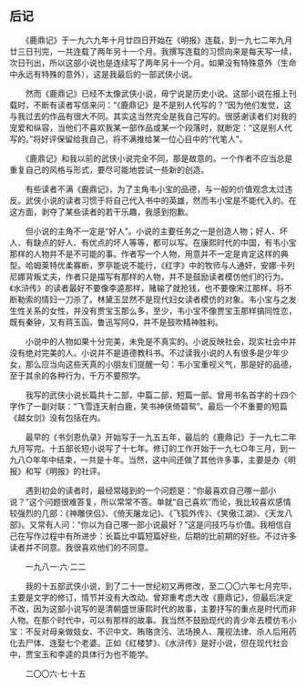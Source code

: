 ## 后记

　　《鹿鼎记》于一九六九年十月廿四日开始在《明报》连载，到一九七二年九月廿三日刊完，一共连载了两年另十一个月。我撰写连载的习惯向来是每天写一续，次日刊出，所以这部小说也是连续写了两年另十一个月。如果没有特殊意外（生命中永远有特殊的意外），这是我最后的一部武侠小说。

　　然而《鹿鼎记》已经不太像武侠小说，毋宁说是历史小说。这部小说在报上刊载时，不断有读者写信来问：“《鹿鼎记》是不是别人代写的？”因为他们发觉，这与我过去的作品有很大不同。其实这当然完全是我自己写的。很感谢读者们对我的宠爱和纵容，当他们不喜欢我某一部作品或某一个段落时，就断定：“这是别人代写的。”将好评保留给我自己，将不满推给某一位心目中的“代笔人”。

　　《鹿鼎记》和我以前的武侠小说完全不同，那是故意的。一个作者不应当总是重复自己的风格与形式，要尽可能地尝试一些新的创造。

　　有些读者不满《鹿鼎记》，为了主角韦小宝的品德，与一般的价值观念太过违反。武侠小说的读者习惯于将自己代入书中的英雄，然而韦小宝是不能代入的。在这方面，剥夺了某些读者的若干乐趣，我感到抱歉。

　　但小说的主角不一定是“好人”。小说的主要任务之一是创造人物；好人、坏人、有缺点的好人、有优点的坏人等等，都可以写。在康熙时代的中国，有韦小宝那样的人物并不是不可能的事。作者写一个人物，用意并不一定是肯定这样的典型。哈姆莱特优柔寡断，罗亭能说不能行，《红字》中的牧师与人通奸，安娜·卡列尼娜背叛丈夫，作者只是描写有那样的人物，并不是鼓励读者模仿他们的行为。《水浒传》的读者最好不要像李逵那样，赌输了就抢钱，也不要像宋江那样，将不断勒索的情妇一刀杀了。林黛玉显然不是现代妇女读者模仿的对象。韦小宝与之发生性关系的女性，并没有贾宝玉那么多，至少，韦小宝不像贾宝玉那样搞同性恋，既有秦钟，又有蒋玉函。鲁迅写阿Q，并不是鼓吹精神胜利。

　　小说中的人物如果十分完美，未免是不真实的。小说反映社会，现实社会中并没有绝对完美的人。小说并不是道德教科书。不过读我小说的人有很多是少年少女，那么应当向这些天真的小朋友们提醒一句：韦小宝重视义气，那是好的品德，至于其余的各种行为，千万不要照学。

　　我写的武侠小说长篇共十二部，中篇二部，短篇一部。曾用书名首字的十四个字作了一副对联：“飞雪连天射白鹿，笑书神侠倚碧鸳”。最后一个不重要的短篇《越女剑》没有包括在内。

　　最早的《书剑恩仇录》开始写于一九五五年，最后的《鹿鼎记》于一九七二年九月写完。十五部长短小说写了十七年。修订的工作开始于一九七○年三月，到一九八○年年中结束，一共是十年。当然，这中间还做了其他许多事，主要是办《明报》和写《明报》的社评。

　　遇到初会的读者时，最经常碰到的一个问题是：“你最喜欢自己哪一部小说？”这个问题很难答复，所以常常不答。单就“自己喜欢”而论，我比较喜欢感情较强烈的几部：《神雕侠侣》、《倚天屠龙记》、《飞狐外传》、《笑傲江湖》、《天龙八部》。又常有人问：“你以为自己哪一部小说最好？”这是问技巧与价值。我相信自己在写作过程中有所进步：长篇比中篇短篇好些，后期的比前期的好些。不过许多读者并不同意。我很喜欢他们的不同意。

　　一九八一·六·二二

　　我的十五部武侠小说，到了二十一世纪初又再修改，至二〇〇六年七月完毕，主要是文字的修订，情节并没有大改动。曾郑重考虑大改《鹿鼎记》，但最后决定不改，因为这部小说写的是清朝盛世康熙时代的故事，主要抒写的重点是时代而非人物。在那个时代中，可以有那样的故事。我当然不鼓励现代的青少年去模仿韦小宝：不反对母亲做妓女、不识中文、贿赂贪污、法场换人、蔑视法律、杀人后用药化去尸体、连娶七个老婆。正如《红楼梦》、《水浒传》是好小说，但在现代社会中，贾宝玉和李逵的具体行为也不能学。

　　二〇〇六·七·十五